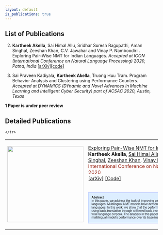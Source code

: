 ```yaml
---
layout: default
is_publications: true
---
```

## List of Publications

2. **Kartheek Akella**, Sai Himal Allu, Sridhar Suresh Ragupathi, Aman Singhal, Zeeshan Khan, C.V. Jawahar and Vinay P. Namboodiri
. Exploring Pair-Wise NMT for Indian Languages. *Accepted at ICON (International Conference on Natural Language Processing) 2020, Patna, India* [[arXiv]](https://arxiv.org/abs/2012.05786)[[code]](https://github.com/asvskartheek/fairseq-working)

1. Sai Praveen Kadiyala, **Kartheek Akella**, Truong Huu Tram. Program Behavior Analysis and Clustering using Performance Counters. *Accepted at DYNAMICS (DYnamic and Novel Advances in Machine Learning and Intelligent Cyber Security) part of ACSAC 2020, Austin, Texas*

**1 Paper is under peer review**

## Detailed Publications
<table width="100%" align="center" border="0" cellspacing="0" cellpadding="20" style="border-style: none ">


<tbody>
	<tr>
		<td width="35%"><img src="/images/exploring_pairwise.png" width="250" style="border-style: none"></td>
		<td width="65%" valign="top">
			<p>
				<a href="https://arxiv.org/abs/2012.05786">Exploring Pair-Wise NMT for Indian Languages</a> <br>
				<strong>Kartheek Akella</strong>,
                <a href="https://wannabeog.github.io/"> Sai Himal Allu</a>,
                <a href="">Sridhar Suresh Ragupathi</a>,
                <a href="">Aman Singhal</a>,
                <a href="">Zeeshan Khan</a>,
				<a href="https://www.cse.iitk.ac.in/users/vinaypn/">Vinay P. Namboodiri</a>,
				<a href="http://faculty.iiit.ac.in/~jawahar/">C. V. Jawahar</a> <br>
			<span style="color:#9A2617;">International Conference on Natural Language Processing (ICON) 2020</span>
				<br>
                <a href="https://arxiv.org/abs/2012.05786">[arXiv]</a>
                <a href="https://github.com/asvskartheek/fairseq-working">[Code]</a>
				<br><br>
<div style="height:80px;width:500px;overflow:auto;background-color:#def;scrollbar-base-color:gold;font-family:sans-serif;font-size:10px;padding:10px;overflow:auto;border:1px solid #abf;"><strong>Abstract</strong><br>
In this paper, we address the task of improving pair-wise machine translation for specific low resource Indian languages. Multilingual NMT models have demonstrated a reasonable amount of effectiveness on resource-poor languages. In this work, we show that the performance of these models can be significantly improved upon by using back-translation through a filtered back-translation process and subsequent fine-tuning on the limited pair-wise language corpora. The analysis in this paper suggests that this method can significantly improve a multilingual model's performance over its baseline, yielding state-of-the-art results for various Indian languages.

</div>
			</p>
		</td>
		
	</tr>		
</tbody>


</table>